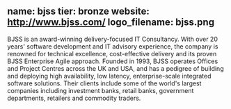 name: bjss
tier: bronze
website: http://www.bjss.com/
logo_filename: bjss.png
---
BJSS is an award-winning delivery-focused IT Consultancy. With over 20 years'
software development and IT advisory experience, the company is renowned for
technical excellence, cost-effective delivery and its proven BJSS Enterprise
Agile approach. Founded in 1993, BJSS operates Offices and Project Centres
across the UK and USA, and has a pedigree of building and deploying high
availability, low latency, enterprise-scale integrated software solutions.
Their clients include some of the world's largest companies including
investment banks, retail banks, government departments, retailers and commodity
traders.
